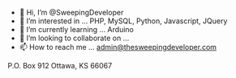 - 👋 Hi, I’m @SweepingDeveloper
- 👀 I’m interested in ... PHP, MySQL, Python, Javascript, JQuery
- 🌱 I’m currently learning ... Arduino
- 💞️ I’m looking to collaborate on ...
- 📫 How to reach me ... admin@thesweepingdeveloper.com

P.O. Box 912
Ottawa, KS 66067

<!---
SweepingDeveloper/SweepingDeveloper is a ✨ special ✨ repository because its `README.md` (this file) appears on your GitHub profile.
You can click the Preview link to take a look at your changes.
--->
